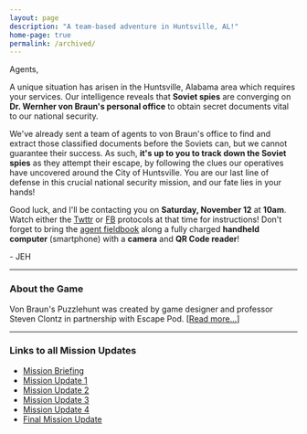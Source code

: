 ```yaml
---
layout: page
description: "A team-based adventure in Huntsville, AL!"
home-page: true
permalink: /archived/
---
```


Agents,

A unique situation has arisen in the Huntsville, Alabama area which
requires your services. Our intelligence reveals that **Soviet spies**
are converging on **Dr. Wernher von Braun's personal office** to obtain
secret documents vital to our national security.

We've already sent a team of agents to von Braun's office to find and extract
those classified documents before the Soviets can, but we cannot
guarantee their success. As such, **it's up to you to track down the Soviet
spies** as they attempt their escape, by following the clues
our operatives have uncovered around the City of Huntsville. You are our
last line of defense in this crucial national security mission,
and our fate lies in your hands!

Good luck, and I'll be contacting you on
**Saturday, November 12** at **10am**. Watch either the
[Twttr](http://twitter.com/EscapePodGame) or
[FB](http://fb.com/EscapePodGame) protocols at that time for instructions!
Don't forget to bring the
[agent fieldbook](/archived-escape-pod-puzzlehunt-2016.pdf)
along a fully charged
**handheld computer** (smartphone) with a **camera** and **QR Code reader**!

\- JEH

---

### About the Game

Von Braun's Puzzlehunt was created by game designer and professor
Steven Clontz in partnership with Escape Pod. [[Read more...](/about/)]

---

### Links to all Mission Updates

* [Mission Briefing](/updates/78234592/toftoy/)
* [Mission Update 1](/updates/27293401/vbc/)
* [Mission Update 2](/updates/89001283/lowe-mill/)
* [Mission Update 3](/updates/11291005/brahan-spring/)
* [Mission Update 4](/updates/73629102/joe-davis-stadium/)
* [Final Mission Update](/updates/12945078/escape-pod/)
